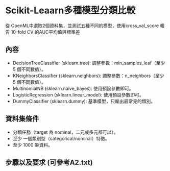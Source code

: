 # Scikit-Leaarn多種模型分類比較
從 OpenML中選取2個資料集，並測試五種不同的模型，使用cross_val_score 報告 10-fold CV 的AUC平均值與標準差
## 內容
* DecisionTreeClassifier (sklearn.tree):
調整參數：min_samples_leaf（至少 5 個不同數值）。
* KNeighborsClassifier (sklearn.neighbors):
調整參數：n_neighbors（至少 5 個不同數值）。
* MultinomialNB (sklearn.naive_bayes):
使用預設參數即可。
* LogisticRegression (sklearn.linear_model):
使用預設參數即可。
* DummyClassifier (sklearn.dummy):
基準模型，只輸出最常見的類別。
## 資料集條件
* 分類任務（target 為 nominal，二元或多元都可以）。
* 至少 一個類別型（categorical/nominal）特徵。
* 至少 1000 筆資料。
## 步驟以及要求 (可參考A2.txt)
